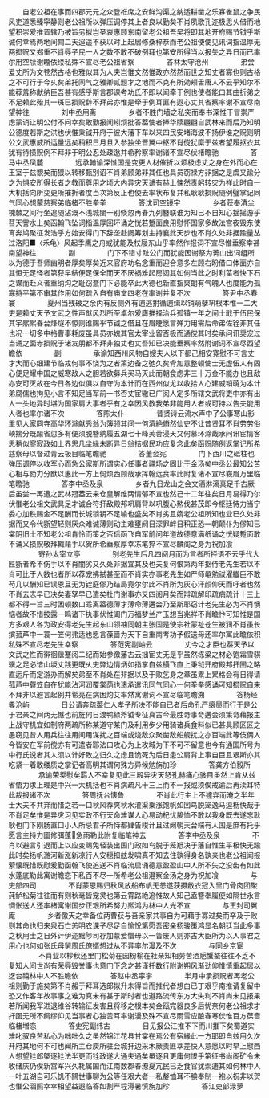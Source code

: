 <!-- { "loadSidebar": true } -->
　　自老公祖在事而四郡元元之众登袵席之安鲜沟渠之纳适耕凿之乐寡雀鼠之争民风吏道悉臻寜静则老公祖所以弹压调停其上者良以勤矣不肖夙歌孔迩极思乆借而地望积崇爰推晋辖乃被旨另拟岂圣衷惠顾东南留老公祖吾吴将即其地开府赐节钺乎斯诚何幸焉两地间闗二天迢遥不获以时上起居修桑梓恭而老公祖使使见讯词指温厚无两损贶又郑重不肖辱子民一人之数不敢不破例拜也第安所得当以报矢之异日而已率尔用空牍谢瞻依缕私殊不宣尽老公祖省察
　　
　　答林太守沧州
　　
　　弟尝爱丈所为文苍然古格也雅似其为人夫岂惟文然惟政亦然然而世之知丈者寡也则古格之不可行于今乆矣弟托同气之雅卿贰题才之地而不克有所効颊舌唐人不云乎知尔不能荐羞称献纳臣吾甚有感乎斯言郡课考功氏不即以闻牵于例也使者能口其曲折弟之不足赖此殆其一斑已损贶辞不拜弟亦惟是牵于例耳匪有遐心丈其省察率谢不宣尽南望神往
　　
　　刘中丞用斋
　　
　　乡者不胜门墙之私突而奉书深惟干冒崇严虑蒙诮让明公付不问幸矣敢勤报闻矧烦批答葢使者捧华牍翩翩自武林来而后乃知明公德度若斯之洪也伏惟秉钺开府于彼大藩下车以来四民安堵海波不扬伊谁之贶则明公文武惠威所运量远矣稍积日月且入参独坐晋翼中枢不肖傥犹縻于兹者望履抠衣其犹有待损贶例不拜非于明公忍处疎逖并希矜察率谢诸不宣尽伏楮瞻驰
　　
　　答马中丞凤麓
　　
　　远承翰谕深惟国是变更人材催折以烦极虑丈之身在外而心在王室于兹覩矣而猥以转移甄别诏不肖弟顾弟非其任也具员窃禄方非据之是虞又踰分之为惧安所得长者之教而尊用之顷大内异灾天谴有赫上悚然责躬转灾为祥此时自一大机括向所变更所摧折者度当次第反正也使去率状布复幷私耿耿损贶随例璧掌记同气同心想蒙慈察弟临楮不胜拳拳
　　
　　答沈司空镜宇
　　
　　乡者获奉清尘槐棘之间行坐追随沾溉不浅城闉一别倐忽再春九列簪联谁为知已不自知心揺摇游乎苕天霅水上矣函翰飞坠词指温厚回环诵之恍若蹔面良用慰怀国家多故法宫夜毁东使宵奔鸠聚征发浩乎方始安得门下辞垄赴阙筹划主持襄此天步也不肖久处非据踰量丛过洛阳■〈禾龟〉风起季鹰之舟或犹能及杖屦东山乎率然作报词不宣尽惟垂察幸甚南望神往
　　
　　副
　　
　　门下不错寸趾公门而犹能因谢祭为菁山出词组所以为德于吾师幽明者厚矣厚矣近来官府功名念重而迎合意多左顾右盼借口体面亦自其恒无足怪者第获早结便足保全而天不厌祸难起房闼其如何当此之时利菑者快下石之谋而赴义者重纳沟之耻窃薏门下必能卒此大德也新直指爽朗有气魄人也度能为孤寡持平第不审其作用如何疏入自有庙堂四老在率谢并复不次
　　
　　答尹中丞春寰
　　
　　夏州当残破之余内有反侧外有逋逃拊循逋缉以销萌孽巩根本惟一二大吏是赖丈天予文武之性声猷风烈所至卓尔爰膺推择治兵孤镇一年之间士戢于伍民保其宇熈熈春台烽燧不惊则谁赐乎节钺之借且在眉睫愿言殚力用需后命弟佐铨非其任也况一切多中格曹事耗废虽具员亦媿其官太宰业留否极而通傥其时矣承问讯奨宠过当诵之面赤损贶于诸友朋都不拜非独丈也丈吾知已决能垂察率然附谢词不宣尽西望瞻依
　　
　　副
　　
　　承谕知西州风物自嫂夫人以下都己相安寛慰不可言丈才大而心细建节临戎何事不饶为之者第边备之弛久矣肻加意整顿使士无虚伍人有固心便足耀中国之威寒敌人之胆若欲募兵买马灭此而朝食虑非三十万金不能办也且敌亦安可灭故在今日各边似俱以自守为本计而在西州似尤以收拾人心建威销萌为本计弟腐儒也拘见小言不知足当军前一书否丈宦辙已广阅人定多所辖文武将吏中亦有出人一头地异时堪为国家肩大事者乎有之幸因风教我弟非能用人者或可持以告夫能用人者也率尔诸不次
　　
　　答陈太仆
　　
　　昔贤诗云流水声中了公事寒山影里见人家冏寺高华环滁献秀翁为簿领其间一何清絶翛然仙吏不让昔贤耳不肖劳劳俗鞅揣分既踰省愆多有便须脱簪纳履五湖七十峰芙蓉浸天又何慕环滁哉承问讯宦情客思稍似寥寂政如上界思凡尘縁未断异日翁拮据民功应复念此矣函贶随例返掌记所希慈察毋以督过青云极目临笔瞻驰
　　
　　答董佥宪
　　
　　门下西川之砥柱也弹压调停以收军心而急公家斯所谓实心任事者疆场之固比于金汤矣中丞公最知公苦心相与勠力分猷以惠此一方上何烦西顾哉承挥翰远贲率此附复诸不宣尽峩眉万里临笔瞻驰
　　
　　答李中丞及泉
　　
　　乡者九日龙山之会文酒淋漓真足千古厥后虽尝一再遭之武林冠葢云来仓皇解维两情郁不宣也然己十二年往矣日月易得乃尔伏惟老公祖文武具足才诚合符扞敌殿邦巩肩背以巩腹心勲伐甚茂即今枢廷恃力当宁委心加秩赐金不足酬而长城锁钥不足喻也盛矣不肖劣且媠老公祖所知也业已久处非据而又令代斵望轻则厌众难诚薄则动主难壅阏日深罪衅日积正恐一朝颠仆为僇知已棠阴旧士不知老公祖肯怜而策之否瑶函飞自军前问年道故德意满纸诵之恍疑蹔面敢不诵义损贶敬拜輙藉手以贺所希垂察厚幸冻笔猝不宣尽麟阁之身为祝加飡
　　
　　寄孙太宰立亭
　　
　　别老先生后凡四阅月而为言者所抨语不云乎代大匠斵者希不伤手以不肖闇劣又久处非据宜其及也夫复何恨第两年抠侍老先生若以不肖可比于人数也者所以荐宠拂拭甚至而不肖实亦事老先生如严师黾勉祓濯纎巨不敢苟几以酬知已误恩且无为铨庭僇乃结局竟尔尔此不肖所为灰心汗颜仰天而吁者也然不肖去志早已决矣妻孥早已遣矣杜门谢事亦又四阅月矣而辩疏解印疏病疏计十三上都不得一旨三时困顿数口乖离葢德薄才薄命薄遘会乃至斯耶窃计老先生必为不肖懊恼者故不惜披露一鸣诸下执事伏惟阖门万福梦兰产玉想当兆祥不肖瞻忭可知惟是国方多艰人各为政安得老先生起东山领袖同朝主张国是使宗社蒙祉苍生被润不肖虽长摈菰芦中一蓑一笠何弗适也愿言葆啬为天下自重南考功予假送母还率尔寓此瞻依积私殊不宣尽老先生幸察
　　
　　答范宪副岫云
　　
　　丈今之才臣也葢天予以文武之性而徘徊偃蹇阅二纪而始参徼藩古云拙宦丈无是乎虽然栋梁之材必饱霜雪骐骥之足必谙山坂丈践更既乆吏弊边情炳如指掌自兹横飞直上秉钺开府殿邦扞圉之略直运斤而定游刅而解矣弟至不肖处在非据以及于败乞身之章虽累上累格会有日得请菰芦中蓑笠自在犹能沾河润覆棠荫也逺承遣讯同气同心一何拳拳感诵可知损贶自来不拜非以避言起例并希亮在病困灼艾率然寓谢词不宣尽临笔瞻溯
　　
　　答杨经畧沧屿
　　
　　日公请奔疏葢仁人孝子所决不能自已者后命孔严缞墨而行于是公于君亲之间两无憾也前旌何日渡鸭緑斧钺专征真古今最胜竒事竒遘会须策竒藉报主上战守机宜如制府两疏所称某道守某门及利用步少用骑诸兵食料似已甚具顾区区之愚窃见昔人用兵往往用间用谋扰之百端或烧敌众聚凿敌船舰扰之亦百端此等伎俩人今皆安在军前傥亦有可遣者耶法曰攻心为上攻城为下不可不留意也今有通国所号为中行氏说者其人须以计好致之归久之虑且诡死为后日患公肩背上事自巨且艰斯亦其吃紧一着敢缕质之掌记者高明其谓何殊方异候勉旃加珍
　　
　　答龚方伯毅所
　　
　　承谕荣奨慰矣羁人不幸复见此三殿异灾天怒孔赫痛心骇目虽然上肯从兹省悟力求上理是中兴一大机括也不肖病疏凡十三上而不一报或须俟戒谕后再渎耳特此裁报诸不次
　　
　　答周抚台懐鲁
　　
　　不肖此行主上不遽弃而淹之半年士大夫不共弃而惜之若一口秋风荐爽秋水灌渠乗涨饱帆如困鸟脱笼逸马逗枥快哉于不肖足矣惟是异灾习见实政不行天命难谋人心易动杞忧嫠恤不敢以我身既去遂忘耿耿也门下刚肠直口小人所忌君子所恃都肄告竣计且过阙朝天台端有人国是庶有托乎愿言主持力圗修弭蓬急雨勒此附复临笔神去
　　
　　答李中丞及泉
　　
　　不肖以避言引退而上以应变赐免轻装出国门政如鸟脱于笼羝决于藩自惟生平极快无踰此时矣扬帆潞河新涨新凉行人安穏扣舷发啸真不知去住孰得身名孰亲也老公祖闻报萦懐既惜既慰爰勤函翰飞使追送不肖临流启诵德意盈盈山中人所不矢之没齿有如此水蓬底勒此寓谢瞻恋下私百不尽一所希老公祖澄察金汤之身为祝加飡
　　
　　与吏部四司
　　
　　不肖蒙恩赐归秋风放船布帆无恙遂获摄敝衣冠入里门骨肉团聚莼鲈松菊往往而有则秋毫皆宠灵也第云霄路絶追惟故人知己盍簪奉履便如隔世永言惆怅送人还率楮寓谢国步正艰所希努力熈鸿为林中人光不宣
　　
　　与王封司翼庵
　　
　　乡者儌天之幸备位两曹获与吾亲家共事自为可藉手寡过矣而卒及于败则其命也归来泉石亡恙明农课子尽足自愉恱第愿吾密亲扬骏策鸿显名朝廷当此多事之秋用士之日外计伊迩黜陟司存加薏爱惜毋以一眚废人则亦古大臣所为以人事君之用心也何如张氏母舅周氏僚婿想过从不异率尔漫及不次
　　
　　与同乡京宦
　　
　　不肖业以杪秋还里门松菊在园枌榆在社亲知相劳苦酒巵蟹螯往往不乏不复知人间世尚有荣辱毁誉事也意门下念之甚谨托数行附谢朔风渐劲仰惟慎重起居以迓台禧林中人不胜瞻依
　　
　　答赵中丞寜宇
　　
　　半月中承损贶者再老公祖则勤于施矣第不肖赧于拜耳选郎拟升未得旨而推代者想白已丁艰乎南推请复留中恐又作客年故事事之难为真未有甚于斯时者也道路流传东方大失利不肖尚未见报果若所闻我军进退维谷转输征发害且将移之根本矣金瓯完器良多后忧奈何老公祖求才扞圉无所不绸缪仰见当事者心独苦耳率谢漫及殊不宣尽雨雪应酿春寒伏惟百方葆啬临楮増恋
　　
　　答史宪副纬古
　　
　　日见报公江推不下而川推下矣蜀道实难叱驭良苦私心为咄咄久之虽然锦江花县甘棠在焉公有宿縁此一方耶即自兹用久次开府其地何不可也闻所主仓庾所驻会城扞边采木厥责匪萃差快人意愿以时早上慰西人想望铨郎槩逐铨法半更而铨政遂大通夫通矣虽逐且更庸何恨乎第征书尚阁矿令未收储庆仍俟新宫军兴久耗属国而江南数郡春潦夏亢民已乏食官犹索逋其如何林中人一叶五湖自可乐饥不闗世事聊为公等任艰大者一私嫠恤耳不腆奉制一袍以祝非以贺也惟公涵照幸幸相望益遐临答如割严程溽暑慎旃加珍
　　
　　答江吏部渌萝
　　

